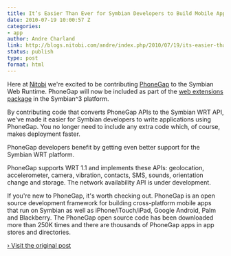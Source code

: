 ```yaml
---
title: It’s Easier Than Ever for Symbian Developers to Build Mobile Apps with PhoneGap
date: 2010-07-19 10:00:57 Z
categories:
- app
author: Andre Charland
link: http://blogs.nitobi.com/andre/index.php/2010/07/19/its-easier-than-ever-for-symbian-developers-to-build-mobile-apps-with-phonegap/
status: publish
type: post
format: html
---
```


Here at [Nitobi](http://www.nitobi.com) we're excited to be contributing [PhoneGap](http://www.phonegap.com) to the Symbian Web Runtime. PhoneGap will now be included as part of the [web extensions package](http://developer.symbian.org/main/source/packages/webextensions) in the Symbian^3 platform.

By contributing code that converts PhoneGap APIs to the Symbian WRT API, we've made it easier for Symbian developers to write applications using PhoneGap. You no longer need to include any extra code which, of course, makes deployment faster.

PhoneGap developers benefit by getting even better support for the Symbian WRT platform.

PhoneGap supports WRT 1.1 and implements these APIs: geolocation, accelerometer, camera, vibration, contacts, SMS, sounds, orientation change and storage. The network availability API is under development.

If you're new to PhoneGap, it's worth checking out. PhoneGap is an open source development framework for building cross-platform mobile apps that run on Symbian as well as iPhone/iTouch/iPad, Google Android, Palm and Blackberry. The PhoneGap open source code has been downloaded more than 250K times and there are thousands of PhoneGap apps in app stores and directories.

[› Visit the original post](http://blogs.nitobi.com/andre/index.php/2010/07/19/its-easier-than-ever-for-symbian-developers-to-build-mobile-apps-with-phonegap/)
